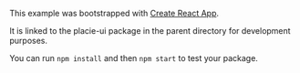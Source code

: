 This example was bootstrapped with [Create React App](https://github.com/facebook/create-react-app).

It is linked to the placie-ui package in the parent directory for development purposes.

You can run `npm install` and then `npm start` to test your package.
